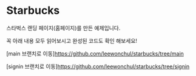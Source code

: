# Starbucks

스타벅스 랜딩 페이지(홈페이지)를 만든 예제입니다.

꼭 아래 내용 모두 읽어보시고 완성된 코드도 확인 해보세요!

[main 브랜치로 이동]https://github.com/leewonchul/starbucks/tree/main

[signin 브랜치로 이동]https://github.com/leewonchul/starbucks/tree/signin


